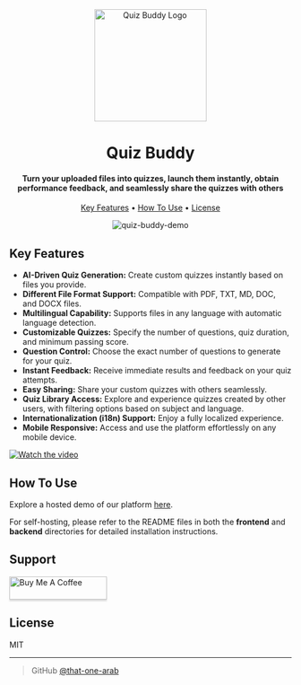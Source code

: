 
<div align="center">
  <img alt="Quiz Buddy Logo" src="https://i.imgur.com/vRnS56L.png" width=200>
</div>
  

<h1 align="center">
  Quiz Buddy
</h1>

<h4 align="center">Turn your uploaded files into quizzes, launch them instantly, obtain performance feedback, and seamlessly share the quizzes with others</h4>

<p align="center">
  <a href="#key-features">Key Features</a> •
  <a href="#how-to-use">How To Use</a> •
  <a href="#license">License</a>
</p>

<div align="center">

![quiz-buddy-demo](https://github.com/user-attachments/assets/f1e0d4c0-96f8-4d9d-bab3-f2647b0d8f3f)


</div>

## Key Features

- **AI-Driven Quiz Generation:** Create custom quizzes instantly based on files you provide.
- **Different File Format Support:** Compatible with PDF, TXT, MD, DOC, and DOCX files.
- **Multilingual Capability:** Supports files in any language with automatic language detection.
- **Customizable Quizzes:** Specify the number of questions, quiz duration, and minimum passing score.
- **Question Control:** Choose the exact number of questions to generate for your quiz.
- **Instant Feedback:** Receive immediate results and feedback on your quiz attempts.
- **Easy Sharing:** Share your custom quizzes with others seamlessly.
- **Quiz Library Access:** Explore and experience quizzes created by other users, with filtering options based on subject and language.
- **Internationalization (i18n) Support:** Enjoy a fully localized experience.
- **Mobile Responsive:** Access and use the platform effortlessly on any mobile device.

[![Watch the video](https://img.youtube.com/vi/Cq-yP8ZElEc/maxresdefault.jpg)](https://youtu.be/Cq-yP8ZElEc)

## How To Use

Explore a hosted demo of our platform [here](https://www.quiz-buddy.xyz).

For self-hosting, please refer to the README files in both the **frontend** and **backend** directories for detailed installation instructions.

## Support

<a href="https://www.buymeacoffee.com/thatonearab" target="_blank"><img src="https://www.buymeacoffee.com/assets/img/custom_images/purple_img.png" alt="Buy Me A Coffee" style="height: 41px !important;width: 174px !important;box-shadow: 0px 3px 2px 0px rgba(190, 190, 190, 0.5) !important;-webkit-box-shadow: 0px 3px 2px 0px rgba(190, 190, 190, 0.5) !important;" ></a>

## License

MIT

---

> GitHub [@that-one-arab](https://github.com/that-one-arab)
